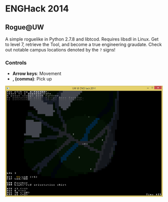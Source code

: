 # ENGHack 2014
## Rogue@UW

A simple roguelike in Python 2.7.8 and libtcod. Requires libsdl in Linux. Get to level 7, retrieve the Tool, and become a true engineering graudate. Check out notable campus locations denoted by the `?` signs!

### Controls

* **Arrow keys**: Movement
* **, (comma)**: Pick up

![Rogue@UW screenshot](/hack_screen.png?raw=true)